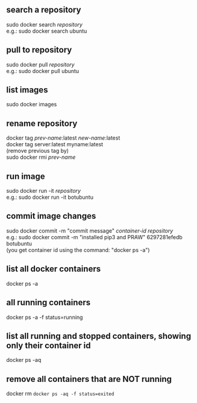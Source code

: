 ## search a repository
sudo docker search _repository_  
e.g.: sudo docker search ubuntu  

## pull to repository
sudo docker pull _repository_  
e.g.: sudo docker pull ubuntu  

## list images
sudo docker images  

## rename repository
docker tag _prev-name_:latest _new-name_:latest  
docker tag server:latest myname:latest  
(remove previous tag by)  
sudo docker rmi _prev-name_  

## run image
sudo docker run -it _repository_  
e.g.: sudo docker run -it botubuntu  

## commit image changes
sudo docker commit -m "commit message" _container-id_ _repository_    
e.g.: sudo docker commit -m "installed pip3 and PRAW" 6297281efedb botubuntu  
(you get container id using the command: "docker ps -a")  

## list all docker containers
docker ps -a  
## all running containers
docker ps -a -f status=running  
## list all running and stopped containers, showing only their container id
docker ps -aq  
## remove all containers that are NOT running
docker rm `docker ps -aq -f status=exited`  
